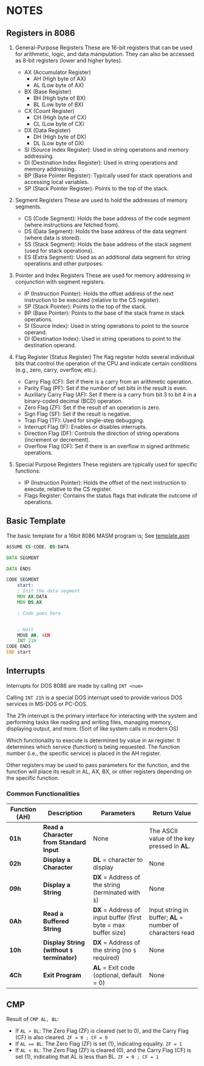 # NOTES

## Registers in 8086

1. General-Purpose Registers
    These are 16-bit registers that can be used for arithmetic, logic, and data manipulation. They can also be accessed as 8-bit registers (lower and higher bytes).

    - AX (Accumulator Register)
        - AH (High byte of AX)
        - AL (Low byte of AX)
    - BX (Base Register)
        - BH (High byte of BX)
        - BL (Low byte of BX)
    - CX (Count Register) 
        - CH (High byte of CX)
        - CL (Low byte of CX)
    - DX (Data Register)
        - DH (High byte of DX)
        - DL (Low byte of DX)
    - SI (Source Index Register): Used in string operations and memory addressing.
    - DI (Destination Index Register): Used in string operations and memory addressing.
    - BP (Base Pointer Register): Typically used for stack operations and accessing local variables.
    - SP (Stack Pointer Register): Points to the top of the stack.

2. Segment Registers
    These are used to hold the addresses of memory segments.
    - CS (Code Segment): Holds the base address of the code segment (where instructions are fetched from).
    - DS (Data Segment): Holds the base address of the data segment (where data is stored).
    - SS (Stack Segment): Holds the base address of the stack segment (used for stack operations).
    - ES (Extra Segment): Used as an additional data segment for string operations and other purposes.

3. Pointer and Index Registers
    These are used for memory addressing in conjunction with segment registers.
    - IP (Instruction Pointer): Holds the offset address of the next instruction to be executed (relative to the CS register).
    - SP (Stack Pointer): Points to the top of the stack.
    - BP (Base Pointer): Points to the base of the stack frame in stack operations.
    - SI (Source Index): Used in string operations to point to the source operand.
    - DI (Destination Index): Used in string operations to point to the destination operand.

4. Flag Register (Status Register)
    The flag register holds several individual bits that control the operation of the CPU and indicate certain conditions (e.g., zero, carry, overflow, etc.).
    - Carry Flag (CF): Set if there is a carry from an arithmetic operation.
    - Parity Flag (PF): Set if the number of set bits in the result is even.
    - Auxiliary Carry Flag (AF): Set if there is a carry from bit 3 to bit 4 in a binary-coded decimal (BCD) operation.
    - Zero Flag (ZF): Set if the result of an operation is zero.
    - Sign Flag (SF): Set if the result is negative.
    - Trap Flag (TF): Used for single-step debugging.
    - Interrupt Flag (IF): Enables or disables interrupts.
    - Direction Flag (DF): Controls the direction of string operations (increment or decrement).
    - Overflow Flag (OF): Set if there is an overflow in signed arithmetic operations.

5. Special Purpose Registers
    These registers are typically used for specific functions:
    - IP (Instruction Pointer): Holds the offset of the next instruction to execute, relative to the CS register.
    - Flags Register: Contains the status flags that indicate the outcome of operations.




## Basic Template

The basic template for a 16bit 8086 MASM program is; See [template.asm](template.asm)
```asm
ASSUME CS:CODE, DS:DATA

DATA SEGMENT

DATA ENDS

CODE SEGMENT
    start:
    ; Init the data segment
    MOV AX,DATA
    MOV DS,AX

    ; Code goes here


    ; Halt
    MOVE AH, 4CH
    INT 21H
CODE ENDS
END start
```


## Interrupts

Interrupts for DOS 8086 are made by calling `INT <num>`

Calling `INT 21h` is a special DOS interrupt used to provide various DOS services in MS-DOS or PC-DOS.

The 21h interrupt is the primary interface for interacting with the system and performing tasks like reading and writing files, managing memory, displaying output, and more. (Sort of like system calls in modern OS)


Which functionality to execute is determined by value in `AH` register.
It determines which service (function) is being requested. The function number (i.e., the specific service) is placed in the AH register.

Other registers may be used to pass parameters for the function, and the function will place its result in AL, AX, BX, or other registers depending on the specific function.

### Common Functionalities

| **Function (AH)** | **Description**                                         | **Parameters**                                                        | **Return Value**                                           |
|-------------------|---------------------------------------------------------|----------------------------------------------------------------------|------------------------------------------------------------|
| **01h**           | **Read a Character from Standard Input**               | None                                                                 | The ASCII value of the key pressed in **AL**.              |
| **02h**           | **Display a Character**                                | **DL** = character to display                                        | None                                                       |
| **09h**           | **Display a String**                                   | **DX** = Address of the string (terminated with `$`)                  | None                                                       |
| **0Ah**           | **Read a Buffered String**                             | **DX** = Address of input buffer (first byte = max buffer size)      | Input string in buffer; **AL** = number of characters read |
| **10h**           | **Display String (without `$` terminator)**             | **DX** = Address of the string (no `$` required)                     | None                                                       |
| **4Ch**           | **Exit Program**                                       | **AL** = Exit code (optional, default = 0)                           | None                                                       |

## CMP

Result of `CMP AL, BL`:
- If `AL > BL`: The Zero Flag (ZF) is cleared (set to 0), and the Carry Flag (CF) is also cleared. `ZF = 0 ; CF = 0`
- If `AL == BL`: The Zero Flag (ZF) is set (1), indicating equality. `ZF = 1`
- If `AL < BL`: The Zero Flag (ZF) is cleared (0), and the Carry Flag (CF) is set (1), indicating that AL is less than BL. `ZF = 0 ; CF = 1`